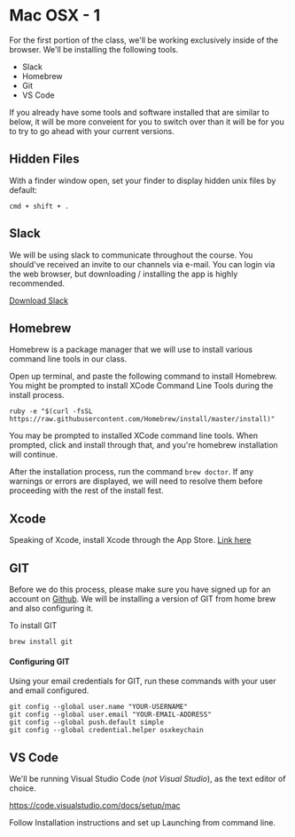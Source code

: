 # Mac OSX - 1

For the first portion of the class, we'll be working exclusively inside of the browser. We'll be installing the following tools.

* Slack
* Homebrew
* Git
* VS Code

If you already have some tools and software installed that are similar to below, it will be more conveient for you to switch over than it will be for you to try to go ahead with your current versions.

## Hidden Files

With a finder window open, set your finder to display hidden unix files by default:

```text
cmd + shift + .
```

## Slack

We will be using slack to communicate throughout the course. You should've received an invite to our channels via e-mail. You can login via the web browser, but downloading / installing the app is highly recommended.

[Download Slack](https://slack.com/downloads)

## Homebrew

Homebrew is a package manager that we will use to install various command line tools in our class.

Open up terminal, and paste the following command to install Homebrew. You might be prompted to install XCode Command Line Tools during the install process.

```text
ruby -e "$(curl -fsSL https://raw.githubusercontent.com/Homebrew/install/master/install)"
```

You may be prompted to installed XCode command line tools. When prompted, click and install through that, and you're homebrew installation will continue.

After the installation process, run the command `brew doctor`. If any warnings or errors are displayed, we will need to resolve them before proceeding with the rest of the install fest.

## Xcode

Speaking of Xcode, install Xcode through the App Store. [Link here](https://itunes.apple.com/us/app/xcode/id497799835?mt=12)

## GIT

Before we do this process, please make sure you have signed up for an account on [Github](http://www.github.com). We will be installing a version of GIT from home brew and also configuring it.

To install GIT

```text
brew install git
```

#### Configuring GIT

Using your email credentials for GIT, run these commands with your user and email configured.

```text
git config --global user.name "YOUR-USERNAME"
git config --global user.email "YOUR-EMAIL-ADDRESS"
git config --global push.default simple
git config --global credential.helper osxkeychain
```

## VS Code
We'll be running Visual Studio Code (*not Visual Studio*), as the text editor of choice.

https://code.visualstudio.com/docs/setup/mac

Follow Installation instructions and set up Launching from command line.